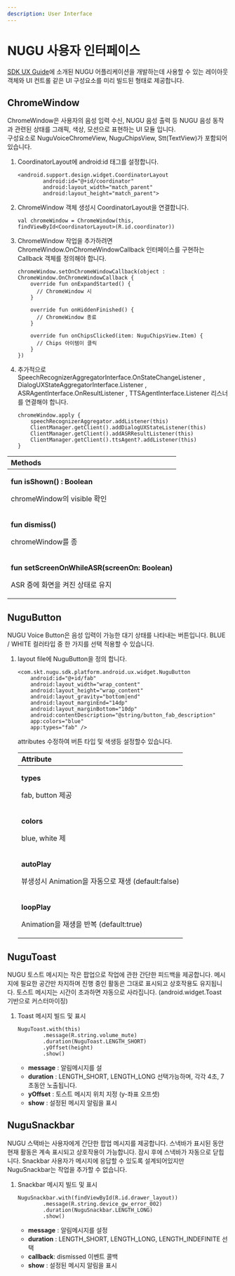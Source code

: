 ```yaml
---
description: User Interface
---
```


# NUGU 사용자 인터페이스

[SDK UX Guide](https://developers-doc.nugu.co.kr/nugu-sdk/sdk-design-guide)에 소개된 NUGU 어플리케이션을 개발하는데 사용할 수 있는 레이아웃 객체와 UI 컨트롤 같은 UI 구성요소를 미리 빌드된 형태로 제공합니다.

## ChromeWindow

ChromeWindow은 사용자의 음성 입력 수신, NUGU 음성 출력 등 NUGU 음성 동작과 관련된 상태를 그래픽, 색상, 모션으로 표현하는 UI 모듈 입니다.   
구성요소로 NuguVoiceChromeView, NuguChipsView, Stt\(TextView\)가 포함되어있습니다.

1. CoordinatorLayout에 android:id 태그를 설정합니다.

   ```text
   <android.support.design.widget.CoordinatorLayout
           android:id="@+id/coordinator"
           android:layout_width="match_parent"
           android:layout_height="match_parent">
   ```

2. ChromeWindow 객체 생성시 CoordinatorLayout을 연결합니다.

   ```text
   val chromeWindow = ChromeWindow(this, findViewById<CoordinatorLayout>(R.id.coordinator))
   ```

3. ChromeWindow 작업을 추가하려면 ChromeWindow.OnChromeWindowCallback 인터페이스를 구현하는 Callback 객체를 정의해야 합니다.

   ```text
   chromeWindow.setOnChromeWindowCallback(object : ChromeWindow.OnChromeWindowCallback {
       override fun onExpandStarted() {
         // ChromeWindow 시
       }

       override fun onHiddenFinished() {
         // ChromeWindow 종료
       }

       override fun onChipsClicked(item: NuguChipsView.Item) {
         // Chips 아이템이 클릭
       }
   })
   ```

4. 추가적으로  SpeechRecognizerAggregatorInterface.OnStateChangeListener , DialogUXStateAggregatorInterface.Listener , ASRAgentInterface.OnResultListener , TTSAgentInterface.Listener 리스너를 연결해야 합니다.

   ```text
   chromeWindow.apply {
       speechRecognizerAggregator.addListener(this)
       ClientManager.getClient().addDialogUXStateListener(this)
       ClientManager.getClient().addASRResultListener(this)
       ClientManager.getClient().ttsAgent?.addListener(this)
   } 
   ```

<table>
  <thead>
    <tr>
      <th style="text-align:left"><b>Methods</b>
      </th>
    </tr>
  </thead>
  <tbody>
    <tr>
      <td style="text-align:left">
        <p><b>fun isShown() : Boolean</b>
        </p>
        <p>chromeWindow&#xC758; visible &#xD655;&#xC778;</p>
      </td>
    </tr>
    <tr>
      <td style="text-align:left">
        <p><b>fun dismiss()</b>
        </p>
        <p>chromeWindow&#xB97C; &#xC885;</p>
      </td>
    </tr>
    <tr>
      <td style="text-align:left">
        <p><b>fun setScreenOnWhileASR(screenOn: Boolean)</b>
        </p>
        <p>ASR &#xC911;&#xC5D0; &#xD654;&#xBA74;&#xC744; &#xCF1C;&#xC9C4; &#xC0C1;&#xD0DC;&#xB85C;
          &#xC720;&#xC9C0;</p>
      </td>
    </tr>
  </tbody>
</table>

##  NuguButton

NUGU Voice Button은 음성 입력이 가능한 대기 상태를 나타내는 버튼입니다. BLUE / WHITE 컬러타입 중 한 가지를 선택 적용할 수 있습니다.

1. layout file에 NuguButton을 정의 합니다.

   ```text
   <com.skt.nugu.sdk.platform.android.ux.widget.NuguButton
       android:id="@+id/fab"
       android:layout_width="wrap_content"
       android:layout_height="wrap_content"
       android:layout_gravity="bottom|end"
       android:layout_marginEnd="14dp"
       android:layout_marginBottom="10dp"
       android:contentDescription="@string/button_fab_description"
       app:colors="blue"
       app:types="fab" />
   ```

   attributes 수정하여 버튼 타입 및 색생등 설정할수 있습니다.

   <table>
     <thead>
       <tr>
         <th style="text-align:left">Attribute</th>
       </tr>
     </thead>
     <tbody>
       <tr>
         <td style="text-align:left">
           <p><b>types</b>
           </p>
           <p>fab, button &#xC81C;&#xACF5;</p>
         </td>
       </tr>
       <tr>
         <td style="text-align:left">
           <p><b>colors</b>
           </p>
           <p>blue, white &#xC81C;</p>
         </td>
       </tr>
       <tr>
         <td style="text-align:left">
           <p><b>autoPlay</b>
           </p>
           <p>&#xBDF0;&#xC0DD;&#xC131;&#xC2DC; Animation&#xC744; &#xC790;&#xB3D9;&#xC73C;&#xB85C;
             &#xC7AC;&#xC0DD; (default:false)</p>
         </td>
       </tr>
       <tr>
         <td style="text-align:left">
           <p><b>loopPlay</b>
           </p>
           <p>Animation&#xC744; &#xC7AC;&#xC0DD;&#xC744; &#xBC18;&#xBCF5; (default:true)</p>
         </td>
       </tr>
     </tbody>
   </table>

## NuguToast

NUGU 토스트 메시지는 작은 팝업으로 작업에 관한 간단한 피드백을 제공합니다. 메시지에 필요한 공간만 차지하며 진행 중인 활동은 그대로 표시되고 상호작용도 유지됩니다. 토스트 메시지는 시간이 초과하면 자동으로 사라집니다. \(android.widget.Toast 기반으로 커스터마이징\)

1. Toast 메시지 빌드 및 표시

   ```text
   NuguToast.with(this)
           .message(R.string.volume_mute)
           .duration(NuguToast.LENGTH_SHORT)
           .yOffset(height)
           .show()
   ```

   * **message** : 알림메시지를 설
   * **duration** : LENGTH\_SHORT, LENGTH\_LONG 선택가능하며, 각각 4초, 7초동안 노출됩니다.
   * **yOffset** : 토스트 메시지 위치 지정 \(y-좌표 오프셋\)
   * **show** : 설정된 메시지 알림을 표시

## NuguSnackbar

NUGU 스택바는 사용자에게 간단한 팝업 메시지를 제공합니다. 스낵바가 표시된 동안 현재 활동은 계속 표시되고 상호작용이 가능합니다. 잠시 후에 스낵바가 자동으로 닫힙니다. Snackbar 사용자가 메시지에 응답할 수 있도록 설계되어있지만 NuguSnackbar는 작업을 추가할 수 없습니다. 

1. Snackbar 메시지 빌드 및 표시

   ```text
   NuguSnackbar.with(findViewById(R.id.drawer_layout))   
           .message(R.string.device_gw_error_002)
           .duration(NuguSnackbar.LENGTH_LONG)
           .show()
   ```

   * **message** : 알림메시지를 설정
   * **duration** : LENGTH\_SHORT, LENGTH\_LONG, LENGTH\_INDEFINITE 선택
   * **callback**: dismissed 이벤트 콜백
   * **show** : 설정된 메시지 알림을 표시

